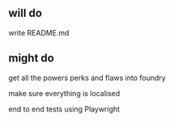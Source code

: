 ## will do

write README.md

## might do

get all the powers perks and flaws into foundry

make sure everything is localised

end to end tests using Playwright